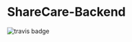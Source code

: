 # ShareCare-Backend
![travis badge](https://travis-ci.org/Samatar26/ShareCare-Backend.svg?branch=master)
